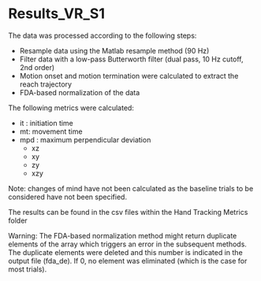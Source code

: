 # Results_VR_S1

The data was processed according to the following steps:

- Resample data using the Matlab resample method (90 Hz)
- Filter data with a low-pass Butterworth filter (dual pass, 10 Hz cutoff, 2nd order)
- Motion onset and motion termination were calculated to extract the reach trajectory
- FDA-based normalization of the data

The following metrics were calculated:

- it : initiation time
- mt: movement time
- mpd : maximum perpendicular deviation 
	- xz
	- xy
	- zy
	- xzy

Note: changes of mind have not been calculated as the baseline trials to be considered have not been specified.

The results can be found in the csv files within the Hand Tracking Metrics folder

Warning: The FDA-based normalization method might return duplicate elements of the array which triggers an error in the subsequent methods.
The duplicate elements were deleted and this number is indicated in the output file (fda_de). If 0, no element was eliminated (which is the case for most trials).
 
